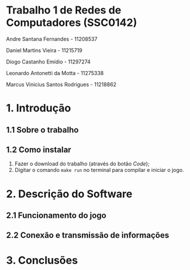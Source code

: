 # Trabalho 1 de Redes de Computadores (SSC0142)

Andre Santana Fernandes - 11208537

Daniel Martins Vieira - 11215719

Diogo Castanho Emídio - 11297274

Leonardo Antonetti da Motta - 11275338

Marcus Vinicius Santos Rodrigues - 11218862

# 1. Introdução

## 1.1 Sobre o trabalho



## 1.2 Como instalar

1. Fazer o download do trabalho (através do botão _Code_);
2. Digitar o comando `make run` no terminal para compilar e iniciar o jogo.

# 2. Descrição do Software

## 2.1 Funcionamento do jogo



## 2.2 Conexão e transmissão de informações



# 3. Conclusões


